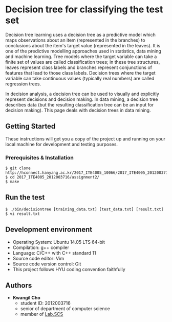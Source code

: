 # Decision tree for classifying the test set

Decision tree learning uses a decision tree as a predictive model which maps observations about an item (represented in the branches) to conclusions about the item's target value (represented in the leaves). It is one of the predictive modelling approaches used in statistics, data mining and machine learning. Tree models where the target variable can take a finite set of values are called classification trees; in these tree structures, leaves represent class labels and branches represent conjunctions of features that lead to those class labels. Decision trees where the target variable can take continuous values (typically real numbers) are called regression trees.

In decision analysis, a decision tree can be used to visually and explicitly represent decisions and decision making. In data mining, a decision tree describes data (but the resulting classification tree can be an input for decision making). This page deals with decision trees in data mining.

## Getting Started

These instructions will get you a copy of the project up and running on your local machine for development and testing purposes.

### Prerequisites & Installation

```
$ git clone http://hconnect.hanyang.ac.kr/2017_ITE4005_10066/2017_ITE4005_2012003716.git
$ cd 2017_ITE4005_2012003716/assignment2/
$ make
```

## Run the test

```
$ ./bin/decisiontree [training_data.txt] [test_data.txt] [result.txt]
$ vi result.txt
```

## Development environment

* Operating System: Ubuntu 14.05 LTS 64-bit
* Compilation: g++ compiler
* Language: C/C++ with C++ standard 11
* Source code editor: Vim
* Source code version control: Git
* This project follows HYU coding convention faithfully

## Authors

* **Kwangil Cho**
    * student ID: 2012003716
    * senior of department of computer science
    * member of [Lab.SCS](http://scslab.hanyang.ac.kr/)

